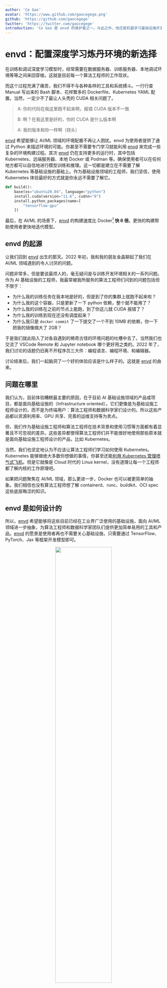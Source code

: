 ```yaml
---
author: 'Ce Gao'
avatar: 'https://www.github.com/gaocegege.png'
github: 'https://github.com/gaocegege'
twitter: 'https://twitter.com/gaocegege'
introduction: 'Ce Gao 是 envd 的维护者之一。与此之外，他还是机器学习基础设施开源项目 Kubeflow 的 Co-chair。他主要关注机器学习的模型训练、自动机器学习等领域。'
---
```


# envd：配置深度学习炼丹环境的新选择

在训练和调试深度学习模型时，经常需要在数据服务器、训练服务器、本地调试环境等等之间来回穿梭。这就是目前每一个算法工程师的工作现状。

而这个过程充满了痛苦，我们不得不与各种各样的工具和系统搏斗。一行行查 Manual 写出来的 Bash 脚本、花样繁多的 Dockerfile、Kubernetes YAML 配置。当然，一定少不了最让人头秃的 CUDA 相关问题了。

> A: 你的代码在我这里跑不起来啊，报错 CUDA 版本不一致
>
> B: 啊？在我这里是好的，你的 CUDA 是什么版本啊
>
> A: 我的版本和你一样啊（挠头）

[envd](https://github.com/tensorchord/envd) 希望能够让 AI/ML 领域的环境配置不再让人困扰。envd 为使用者提供了通过 Python 来描述环境的可能。你甚至不需要专门学习就能利用 [envd](https://github.com/tensorchord/envd) 来完成一些复杂的环境构建过程。其次 [envd](https://github.com/tensorchord/envd) 仍在支持更多的运行时，其中包括 Kubernetes、远端服务器、本地 Docker 或 Podman 等。确保使用者可以在任何地方都可以自信地进行模型训练和推理。这一切都是建立在不需要了解 Kubernetes 等基础设施的基础上。作为基础设施领域的工程师，我们坚信，使用 Kubernetes 体验最好的方式就是你永远不需要了解它。

```python
def build():
    base(os="ubuntu20.04", language="python")
    install.cuda(version="11.6", cudnn="8")
    install.python_packages(name=[
        "tensorflow-gpu"
    ])
```

最后，在 AI/ML 的场景下，[envd](https://github.com/tensorchord/envd) 的构建速度比 Docker[^1] **快 6 倍**。更快的构建帮助使用者更快地迭代模型。

[^1]: Dockerfile v1

## envd 的起源

让我们回到 [envd](https://github.com/tensorchord/envd) 出生的那天。2022 年初，我和我的朋友金晶聊起了我们在 AI/ML 领域遇到的令人讨厌的问题。

问题非常多，但是要说最烦人的，毫无疑问是与训练开发环境相关的一系列问题。作为 AI 基础设施的工程师，我最常被我所服务的算法工程师们问到的问题包括但不限于：

- 为什么我的训练任务在我本地是好的，但是到了你的集群上就跑不起来啦？
- 为什么我的这个容器，只是更新了一下 python 依赖，整个就不能用了？
- 为什么我的训练在之前的节点上能跑，到了你这儿就 CUDA 报错了？
- 为什么我的训练到现在还没有调度起来？
- 为什么我只是 `docker commit` 了一下提交了一个不到 10MB 的依赖，你一下把我的镜像搞大了 2GB？

于是我们就此陷入了对各自遇到的稀奇古怪的环境问题的吐槽中去了。当然我们也交流了 VSCode Remote 和 Jupyter notebook 哪个更好用之类的。2022 年了，我们讨论的话题仍旧离不开程序员三大件：编程语言、编程环境、和编辑器。

讨论结束后，我们一起脑洞了一个好的体验应该是什么样子的。这就是 [envd](https://github.com/tensorchord/envd) 的由来。

## 问题在哪里

我们认为，目前体验糟糕最主要的原因，在于目前 AI 基础设施领域的产品或项目，都是面向基础设施的（Infrastructure oriented）。它们更像是为基础设施工程师设计的，而不是为终端用户：算法工程师和数据科学家们设计的。所以这些产品都以资源利用率、GPU 共享、完善的运维支持等为卖点。

但，我们作为基础设施工程师和算法工程师在技术背景和使用习惯等方面都有着显著且不可忽视的差异。这些差异都使得算法工程师们并不能很好地使用那些原本就是面向基础设施工程师设计的产品，比如 Kubernetes。

当然，我们也坚定地认为不应该让算法工程师们学习如何使用 Kubernetes。Kubernetes 能够做绝大多数你想做的事情，你甚至还能[利用 Kubernetes 管理喷气式飞机](https://www.youtube.com/watch?v=YjZ4AZ7hRM0&ab_channel=CNCF%5BCloudNativeComputingFoundation%5D)。但是它就像是 Cloud 时代的 Linux kernel，没有道理让每一个工程师都了解内核的工作原理吧。

如果把问题聚焦在 AI/ML 领域，那么更进一步，Docker 也可以被更简单的抽象。我们相信也没有算法工程师想了解 containerd、runc、buildkit、OCI spec 这些底层晦涩的知识。

## envd 是如何设计的

所以，[envd](https://github.com/tensorchord/envd) 希望能够将这些目前已经在工业界广泛使用的基础设施，面向 AI/ML 领域进一步抽象，为算法工程师和数据科学家团队们提供更加简单易用的工具和产品。[envd](https://github.com/tensorchord/envd) 的愿景是使用者再也不需要关心基础设施，只需要通过 TensorFlow、PyTorch、Jax 等框架开发模型即可。

<div align="center">
<img src='https://user-images.githubusercontent.com/5100735/188788542-269d1049-6b19-4c9d-82c2-5fb828ebdc6d.png' width='60%'>
</div>

为此，[envd](https://github.com/tensorchord/envd) 引入了基于 python 的构建文件 `build.envd`。它不再像 Kubernetes 的 YAML 配置或者是 Dockerfile 一样，围绕基础设施或者是通用容器的构建来定义配置。而是围绕 AI/ML 的模型开发与推理来进行。

下面是一个非常简单的示例。展示了如何构建一个 TensorFlow 的开发环境。

![](https://user-images.githubusercontent.com/5100735/189038209-9d400aff-c816-4cfc-a68f-1b6c481806ae.svg)

为了能够在 Kubernetes、远端服务器等不同的环境下使用 [envd](https://github.com/tensorchord/envd) 构建的环境，我们维护了一个非常轻量级的 sshd 的实现，并内置于其中。因此用户可以通过 ssh 协议连接到环境进行开发和调试。当然，你可以可以通过 [envd](https://github.com/tensorchord/envd) 提供的语法在环境中安装需要的 vscode extension，或者是配置使用 Jupyter。

```python
def build():
    base(os="ubuntu20.04", language="python3")
    install.vscode_extensions([
        "ms-python.python",
    ])
    # Configure jupyter notebooks.
    config.jupyter()
    # Configure zsh.
    shell("zsh")
```

## envd 的构建速度

因为聚焦在 AI/ML 领域，因此我们对 Docker 和 buildkit 的使用进行了特殊的优化。使得在这一场景下的 [envd](https://github.com/tensorchord/envd) 构建速度比 Docker **快 6 倍**。

<p align=center>
  <img src="https://user-images.githubusercontent.com/5100735/188601795-8c37f5a3-b13b-422b-816f-8a0c51f1f8b1.svg" width="65%"/>
</p>

这得益于 [envd](https://github.com/tensorchord/envd) 在各个层次上的 cache。举个例子来说明，在 Docker 中如果 Dockerfile 前面的命令缓存失效了，那么后续的命令都要重新执行，也包括 `pip install` 命令。它需要重新下载。

而 [envd](https://github.com/tensorchord/envd) 会在多次构建间维护 pip index 的 cache，使得后续的构建不需要再重新下载 wheel，只需要使用已经被缓存的包即可。

<table>
<tr>
<td> envd </td> <td> Docker </td>
</tr>
<tr>
<td>

```diff
$ envd build
=> pip install tensorflow       5s
+ => Using cached tensorflow-...-.whl (511.7 MB)
```

</td>
<td>

```diff
$ docker build
=> pip install tensorflow      278s
- => Downloading tensorflow-...-.whl (511.7 MB)
```

</td>
</tr>
</table>


## 在你的团队中使用

在一个团队里，通常大家会基于相同的基础配置进行修改的方式配置环境。在之前只能通过口耳相传的 Dockerfile 进行。而在 [envd](https://github.com/tensorchord/envd) 中可以定义 python 函数来完成。下面例子中的 `configure_streamlit` 和 `configure_mnist` 就可以被复用。在团队内的构建需要可以以 [envd](https://github.com/tensorchord/envd) 中定义的函数的形式积累下来，形成 envd Hub（目前正在进一步设计中，通过它可以在团队内更好地共享环境配置）。

```python
def build():
    base(os="ubuntu20.04", language="python3")
    configure_mnist()

def configure_streamlit(port):
    install.python_packages([
        "streamlit",
        "streamlit_drawable_canvas",
    ])
    runtime.expose(envd_port=port, host_port=port, service="streamlit")
    runtime.daemon(commands=[
        ["streamlit", "run", "~/streamlit-mnist/app.py"]
    ])

def configure_mnist():
    install.apt_packages([
        "libgl1",
    ])
    install.python_packages([
        "tensorflow",
        "numpy",
        "opencv-python",
        "matplotlib",
    ])
```

团队的使用还有很多方式，比如 CI/CD 的集成支持等，后续我们通过单独的文章进行介绍。

## 结论

[envd](https://github.com/tensorchord/envd) 目前仍处于非常早期的阶段，我们只是踏出了第一步，帮助算法工程师和数据科学家团队关注于 AI/ML 业务，而非基础设施。在近期 [envd](https://github.com/tensorchord/envd) 会着眼于更好的团队需求支持，提供更加完善的 Kubernetes 运行时。

欢迎大家保持关注!

🍻

---

<Author/>
